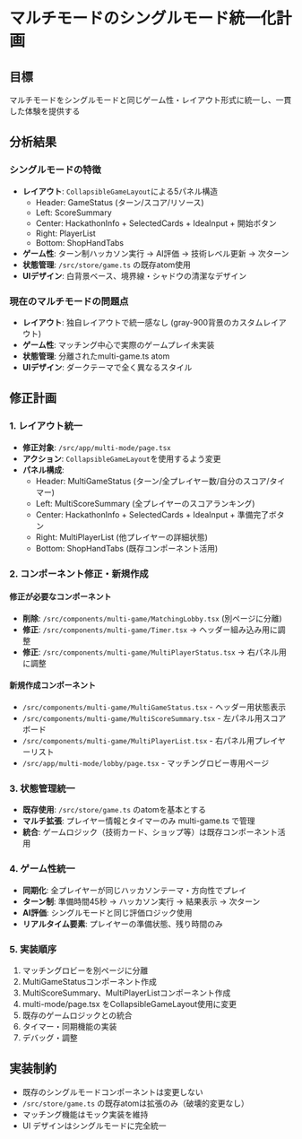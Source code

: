 # マルチモードのシングルモード統一化計画

## 目標
マルチモードをシングルモードと同じゲーム性・レイアウト形式に統一し、一貫した体験を提供する

## 分析結果

### シングルモードの特徴
- **レイアウト**: `CollapsibleGameLayout`による5パネル構造
  - Header: GameStatus (ターン/スコア/リソース)
  - Left: ScoreSummary  
  - Center: HackathonInfo + SelectedCards + IdeaInput + 開始ボタン
  - Right: PlayerList
  - Bottom: ShopHandTabs
- **ゲーム性**: ターン制ハッカソン実行 → AI評価 → 技術レベル更新 → 次ターン
- **状態管理**: `/src/store/game.ts` の既存atom使用
- **UIデザイン**: 白背景ベース、境界線・シャドウの清潔なデザイン

### 現在のマルチモードの問題点
- **レイアウト**: 独自レイアウトで統一感なし (gray-900背景のカスタムレイアウト)
- **ゲーム性**: マッチング中心で実際のゲームプレイ未実装
- **状態管理**: 分離されたmulti-game.ts atom
- **UIデザイン**: ダークテーマで全く異なるスタイル

## 修正計画

### 1. レイアウト統一
- **修正対象**: `/src/app/multi-mode/page.tsx`
- **アクション**: `CollapsibleGameLayout`を使用するよう変更
- **パネル構成**:
  - Header: MultiGameStatus (ターン/全プレイヤー数/自分のスコア/タイマー)
  - Left: MultiScoreSummary (全プレイヤーのスコアランキング)
  - Center: HackathonInfo + SelectedCards + IdeaInput + 準備完了ボタン
  - Right: MultiPlayerList (他プレイヤーの詳細状態)  
  - Bottom: ShopHandTabs (既存コンポーネント活用)

### 2. コンポーネント修正・新規作成

#### 修正が必要なコンポーネント
- **削除**: `/src/components/multi-game/MatchingLobby.tsx` (別ページに分離)
- **修正**: `/src/components/multi-game/Timer.tsx` → ヘッダー組み込み用に調整
- **修正**: `/src/components/multi-game/MultiPlayerStatus.tsx` → 右パネル用に調整

#### 新規作成コンポーネント  
- `/src/components/multi-game/MultiGameStatus.tsx` - ヘッダー用状態表示
- `/src/components/multi-game/MultiScoreSummary.tsx` - 左パネル用スコアボード
- `/src/components/multi-game/MultiPlayerList.tsx` - 右パネル用プレイヤーリスト
- `/src/app/multi-mode/lobby/page.tsx` - マッチングロビー専用ページ

### 3. 状態管理統一
- **既存使用**: `/src/store/game.ts` のatomを基本とする
- **マルチ拡張**: プレイヤー情報とタイマーのみ multi-game.ts で管理
- **統合**: ゲームロジック（技術カード、ショップ等）は既存コンポーネント活用

### 4. ゲーム性統一
- **同期化**: 全プレイヤーが同じハッカソンテーマ・方向性でプレイ
- **ターン制**: 準備時間45秒 → ハッカソン実行 → 結果表示 → 次ターン
- **AI評価**: シングルモードと同じ評価ロジック使用
- **リアルタイム要素**: プレイヤーの準備状態、残り時間のみ

### 5. 実装順序
1. マッチングロビーを別ページに分離
2. MultiGameStatusコンポーネント作成
3. MultiScoreSummary、MultiPlayerListコンポーネント作成  
4. multi-mode/page.tsx をCollapsibleGameLayout使用に変更
5. 既存のゲームロジックとの統合
6. タイマー・同期機能の実装
7. デバッグ・調整

## 実装制約
- 既存のシングルモードコンポーネントは変更しない
- `/src/store/game.ts` の既存atomは拡張のみ（破壊的変更なし）
- マッチング機能はモック実装を維持
- UI デザインはシングルモードに完全統一
